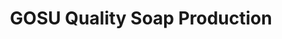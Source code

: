 ---
title: "GOSU Quality Soap Production"
url: /zwedru/gosu-quality-soap-production/
shop: Kosmetik
---